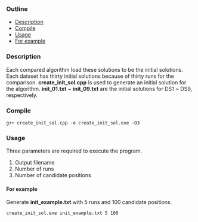 ### Outline
- [Description](#Description)
- [Compile](#Compile)
- [Usage](#Usage)
- [For example](#For-example)

### Description
Each compared algorithm load these solutions to be the initial solutions. Each dataset has thirty initial solutions because of thirty runs for the comparison. **create_init_sol.cpp** is used to generate an initial solution for the algorithm. **init_01.txt** ~ **init_09.txt** are the initial solutions for DS1 ~ DS9, respectively.

### Compile
    g++ create_init_sol.cpp -o create_init_sol.exe -O3

### Usage
Three parameters are required to execute the program.

1. Output filename
2. Number of runs
3. Number of candidate positions

#### For example
Generate **init_example.txt** with 5 runs and 100 candidate positions.

    create_init_sol.exe init_example.txt 5 100